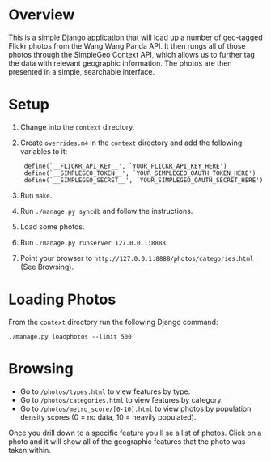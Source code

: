 # Overview

This is a simple Django application that will load up a number of geo-tagged Flickr photos from the Wang Wang Panda API. It then rungs all of those photos through the SimpleGeo Context API, which allows us to further tag the data with relevant geographic information. The photos are then presented in a simple, searchable interface.

# Setup

1. Change into the `context` directory.
2. Create `overrides.m4` in the `context` directory and add the following variables to it:

        define(`__FLICKR_API_KEY__', `YOUR_FLICKR_API_KEY_HERE')
        define(`__SIMPLEGEO_TOKEN__', `YOUR_SIMPLEGEO_OAUTH_TOKEN_HERE')
        define(`__SIMPLEGEO_SECRET__', `YOUR_SIMPLEGEO_OAUTH_SECRET_HERE')

3. Run `make`.
4. Run `./manage.py syncdb` and follow the instructions.
5. Load some photos.
6. Run `./manage.py runserver 127.0.0.1:8888`.
7. Point your browser to `http://127.0.0.1:8888/photos/categories.html` (See Browsing).

# Loading Photos

From the `context` directory run the following Django command:

    ./manage.py loadphotos --limit 500

# Browsing

* Go to `/photos/types.html` to view features by type.
* Go to `/photos/categories.html` to view features by category.
* Go to `/photos/metro_score/[0-10].html` to view photos by population density scores (0 = no data, 10 = heavily populated).

Once you drill down to a specific feature you'll se a list of photos. Click on a photo and it will show all of the geographic features that the photo was taken within.

